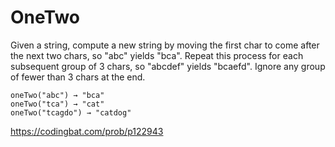# OneTwo
Given a string, compute a new string by moving the first char to come after the next two chars, so "abc" yields "bca". Repeat this process for each subsequent group of 3 chars, so "abcdef" yields "bcaefd". Ignore any group of fewer than 3 chars at the end.
```
oneTwo("abc") → "bca"
oneTwo("tca") → "cat"
oneTwo("tcagdo") → "catdog"
```
https://codingbat.com/prob/p122943